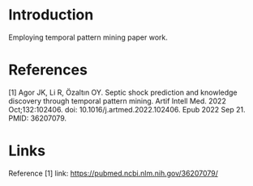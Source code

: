 # Introduction
Employing temporal pattern mining paper work.

# References
[1] Agor JK, Li R, Özaltın OY. Septic shock prediction and knowledge discovery through temporal pattern mining. Artif Intell Med. 2022 Oct;132:102406. doi: 10.1016/j.artmed.2022.102406. Epub 2022 Sep 21. PMID: 36207079.

# Links
Reference [1] link:  https://pubmed.ncbi.nlm.nih.gov/36207079/
